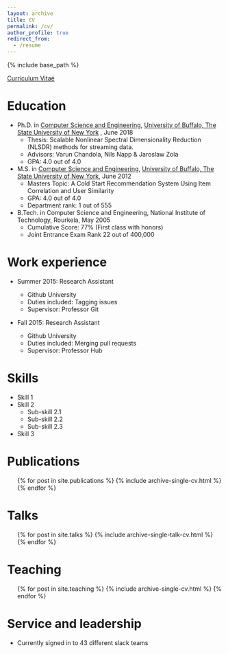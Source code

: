 ```yaml
---
layout: archive
title: CV
permalink: /cv/
author_profile: true
redirect_from:
  - /resume
---
```


{% include base_path %}

[Curriculum Vitaé](http://schrilax.github.io/files/Suchismit_CV.pdf)

Education
======
* Ph.D. in [Computer Science and Engineering](https://engineering.buffalo.edu/computer-science-engineering.html), [University of Buffalo, The State University of New York](http://www.buffalo.edu) , June 2018
  * Thesis: Scalable Nonlinear Spectral Dimensionality Reduction (NLSDR) methods for streaming data.
  * Advisors: Varun Chandola, Nils Napp & Jaroslaw Zola
  * GPA: 4.0 out of 4.0 [<i class="fab fa-markdown"></i>](http://schrilax.github.io/files/Suchismit_CV.pdf)
* M.S. in [Computer Science and Engineering](https://engineering.buffalo.edu/computer-science-engineering.html), [University of Buffalo, The State University of New York](http://www.buffalo.edu), June 2012
  * Masters Topic: A Cold Start Recommendation System Using Item Correlation and User Similarity
  * GPA: 4.0 out of 4.0
  * Department rank: 1 out of 555
* B.Tech. in Computer Science and Engineering, National Institute of Technology, Rourkela, May 2005
  * Cumulative Score: 77% (First class with honors)
  * Joint Entrance Exam Rank 22 out of 400,000

Work experience
======
* Summer 2015: Research Assistant
  * Github University
  * Duties included: Tagging issues
  * Supervisor: Professor Git

* Fall 2015: Research Assistant
  * Github University
  * Duties included: Merging pull requests
  * Supervisor: Professor Hub
  
Skills
======
* Skill 1
* Skill 2
  * Sub-skill 2.1
  * Sub-skill 2.2
  * Sub-skill 2.3
* Skill 3

Publications
======
  <ul>{% for post in site.publications %}
    {% include archive-single-cv.html %}
  {% endfor %}</ul>
  
Talks
======
  <ul>{% for post in site.talks %}
    {% include archive-single-talk-cv.html %}
  {% endfor %}</ul>
  
Teaching
======
  <ul>{% for post in site.teaching %}
    {% include archive-single-cv.html %}
  {% endfor %}</ul>
  
Service and leadership
======
* Currently signed in to 43 different slack teams

